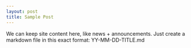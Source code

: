 ```yaml
---
layout: post
title: Sample Post
---
```

<p>We can keep site content here, like news + announcements. Just create a markdown file in this exact format: YY-MM-DD-TITLE.md</p>